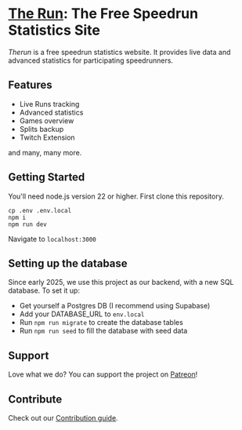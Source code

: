 # [The Run](https://therun.gg/): The Free Speedrun Statistics Site

_Therun_ is a free speedrun statistics website. It provides live data and advanced statistics for participating
speedrunners.

## Features

-   Live Runs tracking
-   Advanced statistics
-   Games overview
-   Splits backup
-   Twitch Extension

and many, many more.

## Getting Started

You'll need node.js version 22 or higher. First clone this repository.

```
cp .env .env.local
npm i
npm run dev
```

Navigate to `localhost:3000`

## Setting up the database

Since early 2025, we use this project as our backend, with a new SQL database. To set it up:

-   Get yourself a Postgres DB (I recommend using Supabase)
-   Add your DATABASE_URL to `env.local`
-   Run `npm run migrate` to create the database tables
-   Run `npm run seed` to fill the database with seed data

## Support

Love what we do? You can support the project on [Patreon](patreon.com/therungg)!

## Contribute

Check out our [Contribution guide](https://github.com/therungg/therun-frontend/blob/main/CONTRIBUTING.md).
